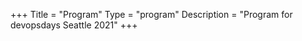 +++
Title = "Program"
Type = "program"
Description = "Program for devopsdays Seattle 2021"
+++

<div class = "row">
  <div class = "col">
    <!-- <hr />
    If Open Space is new to you, you may be interested in <a href="/pages/open-space-format">more details about Open Space</a>.
    <hr /> -->
  </div>
</div>
